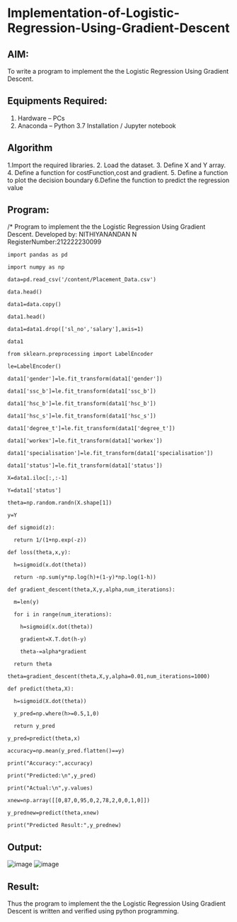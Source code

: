 # Implementation-of-Logistic-Regression-Using-Gradient-Descent

## AIM:
To write a program to implement the the Logistic Regression Using Gradient Descent.

## Equipments Required:
1. Hardware – PCs
2. Anaconda – Python 3.7 Installation / Jupyter notebook

## Algorithm
1.Import the required libraries.
2. Load the dataset.
3. Define X and Y array.
4. Define a function for costFunction,cost and gradient.
5. Define a function to plot the decision boundary
6.Define the function to predict the regression value    

## Program:
/*
Program to implement the the Logistic Regression Using Gradient Descent.
Developed by: NITHIYANANDAN N
RegisterNumber:212222230099  
```
import pandas as pd

import numpy as np

data=pd.read_csv('/content/Placement_Data.csv')

data.head()

data1=data.copy()

data1.head()

data1=data1.drop(['sl_no','salary'],axis=1)

data1

from sklearn.preprocessing import LabelEncoder

le=LabelEncoder()

data1['gender']=le.fit_transform(data1['gender'])

data1['ssc_b']=le.fit_transform(data1['ssc_b'])

data1['hsc_b']=le.fit_transform(data1['hsc_b'])

data1['hsc_s']=le.fit_transform(data1['hsc_s'])

data1['degree_t']=le.fit_transform(data1['degree_t'])

data1['workex']=le.fit_transform(data1['workex'])

data1['specialisation']=le.fit_transform(data1['specialisation'])

data1['status']=le.fit_transform(data1['status'])

X=data1.iloc[:,:-1]

Y=data1['status']

theta=np.random.randn(X.shape[1])

y=Y

def sigmoid(z):

  return 1/(1+np.exp(-z))

def loss(theta,x,y):

  h=sigmoid(x.dot(theta))

  return -np.sum(y*np.log(h)+(1-y)*np.log(1-h))

def gradient_descent(theta,X,y,alpha,num_iterations):

  m=len(y)

  for i in range(num_iterations):

    h=sigmoid(x.dot(theta))

    gradient=X.T.dot(h-y)

    theta-=alpha*gradient

  return theta

theta=gradient_descent(theta,X,y,alpha=0.01,num_iterations=1000)

def predict(theta,X):

  h=sigmoid(X.dot(theta))

  y_pred=np.where(h>=0.5,1,0)

  return y_pred

y_pred=predict(theta,x)

accuracy=np.mean(y_pred.flatten()==y)

print("Accuracy:",accuracy)

print("Predicted:\n",y_pred)

print("Actual:\n",y.values)

xnew=np.array([[0,87,0,95,0,2,78,2,0,0,1,0]])

y_prednew=predict(theta,xnew)

print("Predicted Result:",y_prednew)
```
## Output:

![image](https://github.com/NITHIYANANDAN278/-Implementation-of-Logistic-Regression-Using-Gradient-Descent/assets/121784636/061065b4-ee5e-4356-8f99-2922eabf2454)
![image](https://github.com/NITHIYANANDAN278/-Implementation-of-Logistic-Regression-Using-Gradient-Descent/assets/121784636/ab17f97d-22ec-4391-8403-6044eff495db)


## Result:
Thus the program to implement the the Logistic Regression Using Gradient Descent is written and verified using python programming.

